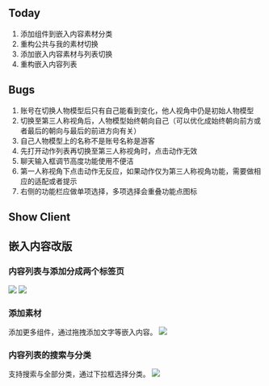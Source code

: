 ## Today

1. 添加组件到嵌入内容素材分类
2. 重构公共与我的素材切换
3. 添加嵌入内容素材与列表切换
4. 重构嵌入内容列表

## Bugs

1. 账号在切换人物模型后只有自己能看到变化，他人视角中仍是初始人物模型
2. 切换至第三人称视角后，人物模型始终朝向自己（可以优化成始终朝向前方或者最后的朝向与最后的前进方向有关）
3. 自己人物模型上的名称不是账号名称是游客
4. 先打开动作列表再切换至第三人称视角时，点击动作无效
5. 聊天输入框调节高度功能使用不便洁
6. 第一人称视角下点击动作无反应，如果动作仅为第三人称视角功能，需要做相应的适配或者提示
7. 右侧的功能栏应做单项选择，多项选择会重叠功能点图标

## Show Client

## 嵌入内容改版

### 内容列表与添加分成两个标签页
![](Pasted%20image%2020240228114258.png)
![](Pasted%20image%2020240228114249.png)

### 添加素材

添加更多组件，通过拖拽添加文字等嵌入内容。
![](Pasted%20image%2020240228114338.png)

### 内容列表的搜索与分类

支持搜索与全部分类，通过下拉框选择分类。
![](Pasted%20image%2020240228115315.png)